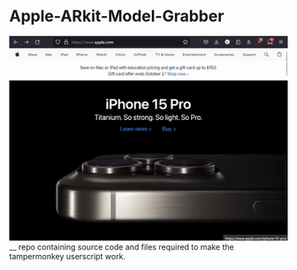 # Apple-ARkit-Model-Grabber
![demonstrative gif](https://raw.githubusercontent.com/Z2r-YT/Apple-ARkit-Model-Grabber/main/Example.gif)__
repo containing source code and files required to make the tampermonkey userscript work.
